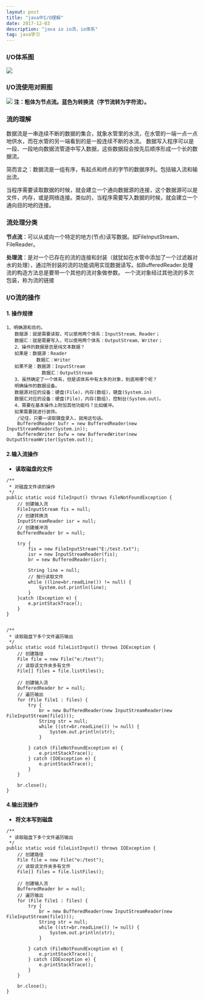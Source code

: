 ```yaml
---
layout: post
title: "java中I/O理解"
date: 2017-12-03
description: "java io io流，io体系"
tag: java学习
---
```


### I/O体系图

![](https://javage.github.io/images/blog/io体系.png)

### I/O流使用对照图

![](https://javage.github.io/images/blog/io流对照.png)
**注：粗体为节点流。蓝色为转换流（字节流转为字符流）。**

### 流的理解

数据流是一串连续不断的数据的集合，就象水管里的水流，在水管的一端一点一点地供水，而在水管的另一端看到的是一股连续不断的水流。
数据写入程序可以是一段、一段地向数据流管道中写入数据，这些数据段会按先后顺序形成一个长的数据流。

简而言之：数据流是一组有序，有起点和终点的字节的数据序列。包括输入流和输出流。

当程序需要读取数据的时候，就会建立一个通向数据源的连接，这个数据源可以是文件，内存，或是网络连接。类似的，当程序需要写入数据的时候，就会建立一个通向目的地的连接。

### 流处理分类

**节点流**：可以从或向一个特定的地方(节点)读写数据。如FileInputStream、FileReader。

**处理流**：是对一个已存在的流的连接和封装（就犹如在水管中添加了一个过滤器对水的处理），通过所封装的流的功能调用实现数据读写。如BufferedReader.处理流的构造方法总是要带一个其他的流对象做参数。
一个流对象经过其他流的多次包装，称为流的链接

### I/O流的操作

#### 1. 操作规律

    1、明确源和目的。
       数据源：就是需要读取，可以使用两个体系：InputStream、Reader；
       数据汇：就是需要写入，可以使用两个体系：OutputStream、Writer；
       2、操作的数据是否是纯文本数据？
       如果是：数据源：Reader
               数据汇：Writer 
       如果不是：数据源：InputStream
                 数据汇：OutputStream
       3、虽然确定了一个体系，但是该体系中有太多的对象，到底用哪个呢？
       明确操作的数据设备。
       数据源对应的设备：硬盘(File)，内存(数组)，键盘(System.in)
       数据汇对应的设备：硬盘(File)，内存(数组)，控制台(System.out)。
       4、需要在基本操作上附加其他功能吗？比如缓冲。
       如果需要就进行装饰。
        /记住，只要一读取键盘录入，就用这句话。
        BufferedReader bufr = new BufferedReader(new InputStreamReader(System.in));
        BufferedWriter bufw = new BufferedWriter(new OutputStreamWriter(System.out));

#### 2.输入流操作

- **读取磁盘的文件**
<!--lang:java-->
    /**
     * 对磁盘文件读的操作
     */
    public static void fileInput() throws FileNotFoundException {
        // 创建输入流
        FileInputStream fis = null;
        // 创建转换流
        InputStreamReader isr = null;
        // 创建缓冲流
        BufferedReader br = null;

        try {
            fis = new FileInputStream("E:/test.txt");
            isr = new InputStreamReader(fis);
            br = new BufferedReader(isr);

            String line = null;
            // 按行读取文件
            while ((line=br.readLine()) != null) {
                System.out.println(line);
            }
        }catch (Exception e) {
            e.printStackTrace();
        }
    }
    

    /**
     * 读取磁盘下多个文件遍历输出
     */
    public static void fileListInput() throws IOException {
        // 创建路径
        File file = new File("e:/test");
        // 读取该文件夹多有文件
        File[] files = file.listFiles();

        // 创建输入流
        BufferedReader br = null;
        // 遍历输出
        for (File file1 : files) {
            try {
                br = new BufferedReader(new InputStreamReader(new FileInputStream(file1)));
                String str = null;
                while ((str=br.readLine()) != null) {
                    System.out.println(str);
                }

            } catch (FileNotFoundException e) {
                e.printStackTrace();
            } catch (IOException e) {
                e.printStackTrace();
            }
        }

        br.close();
    }
#### 4.输出流操作
- **将文本写到磁盘**
<!--lang:java-->
    /**
     * 读取磁盘下多个文件遍历输出
     */
    public static void fileListInput() throws IOException {
        // 创建路径
        File file = new File("e:/test");
        // 读取该文件夹多有文件
        File[] files = file.listFiles();

        // 创建输入流
        BufferedReader br = null;
        // 遍历输出
        for (File file1 : files) {
            try {
                br = new BufferedReader(new InputStreamReader(new FileInputStream(file1)));
                String str = null;
                while ((str=br.readLine()) != null) {
                    System.out.println(str);
                }

            } catch (FileNotFoundException e) {
                e.printStackTrace();
            } catch (IOException e) {
                e.printStackTrace();
            }
        }

        br.close();
    }
        
        